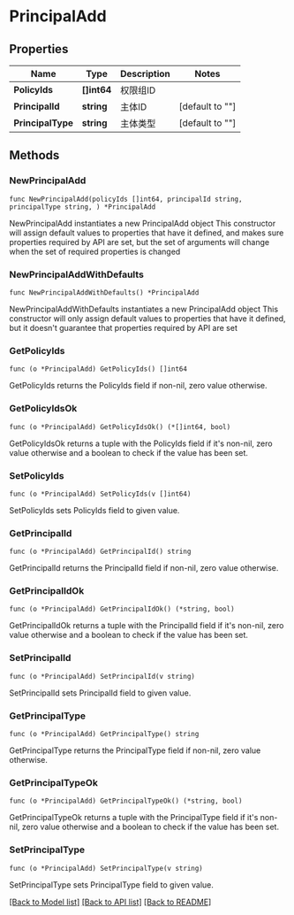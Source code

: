 # PrincipalAdd

## Properties

Name | Type | Description | Notes
------------ | ------------- | ------------- | -------------
**PolicyIds** | **[]int64** | 权限组ID | 
**PrincipalId** | **string** | 主体ID | [default to ""]
**PrincipalType** | **string** | 主体类型 | [default to ""]

## Methods

### NewPrincipalAdd

`func NewPrincipalAdd(policyIds []int64, principalId string, principalType string, ) *PrincipalAdd`

NewPrincipalAdd instantiates a new PrincipalAdd object
This constructor will assign default values to properties that have it defined,
and makes sure properties required by API are set, but the set of arguments
will change when the set of required properties is changed

### NewPrincipalAddWithDefaults

`func NewPrincipalAddWithDefaults() *PrincipalAdd`

NewPrincipalAddWithDefaults instantiates a new PrincipalAdd object
This constructor will only assign default values to properties that have it defined,
but it doesn't guarantee that properties required by API are set

### GetPolicyIds

`func (o *PrincipalAdd) GetPolicyIds() []int64`

GetPolicyIds returns the PolicyIds field if non-nil, zero value otherwise.

### GetPolicyIdsOk

`func (o *PrincipalAdd) GetPolicyIdsOk() (*[]int64, bool)`

GetPolicyIdsOk returns a tuple with the PolicyIds field if it's non-nil, zero value otherwise
and a boolean to check if the value has been set.

### SetPolicyIds

`func (o *PrincipalAdd) SetPolicyIds(v []int64)`

SetPolicyIds sets PolicyIds field to given value.


### GetPrincipalId

`func (o *PrincipalAdd) GetPrincipalId() string`

GetPrincipalId returns the PrincipalId field if non-nil, zero value otherwise.

### GetPrincipalIdOk

`func (o *PrincipalAdd) GetPrincipalIdOk() (*string, bool)`

GetPrincipalIdOk returns a tuple with the PrincipalId field if it's non-nil, zero value otherwise
and a boolean to check if the value has been set.

### SetPrincipalId

`func (o *PrincipalAdd) SetPrincipalId(v string)`

SetPrincipalId sets PrincipalId field to given value.


### GetPrincipalType

`func (o *PrincipalAdd) GetPrincipalType() string`

GetPrincipalType returns the PrincipalType field if non-nil, zero value otherwise.

### GetPrincipalTypeOk

`func (o *PrincipalAdd) GetPrincipalTypeOk() (*string, bool)`

GetPrincipalTypeOk returns a tuple with the PrincipalType field if it's non-nil, zero value otherwise
and a boolean to check if the value has been set.

### SetPrincipalType

`func (o *PrincipalAdd) SetPrincipalType(v string)`

SetPrincipalType sets PrincipalType field to given value.



[[Back to Model list]](../README.md#documentation-for-models) [[Back to API list]](../README.md#documentation-for-api-endpoints) [[Back to README]](../README.md)


